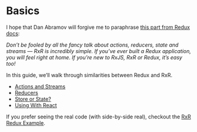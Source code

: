 # Basics

I hope that Dan Abramov will forgive me to paraphrase [this part from Redux docs](http://redux.js.org/docs/basics/index.html):

_Don’t be fooled by all the fancy talk about actions, reducers, state and streams — RxR is incredibly simple. If you’ve ever built a Redux application, you will feel right at home. If you’re new to RxJS, RxR or Redux, it’s easy too!_

In this guide, we’ll walk through similarities between Redux and RxR.

* [Actions and Streams](ActionsStreams.md)
* [Reducers](Reducers.md)
* [Store or State?](StoreState.md)
* [Using With React](UsingWithReact.md)

If you prefer seeing the real code (with side-by-side real), checkout the [RxR Redux Example](https://github.com/dacz/rxr-redux-example).
